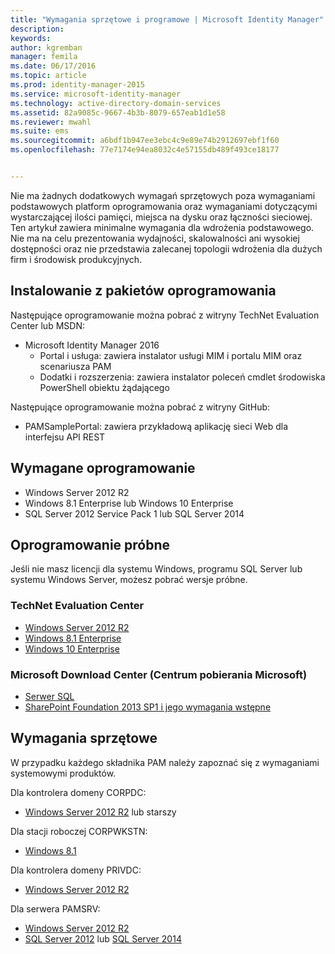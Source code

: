 ```yaml
---
title: "Wymagania sprzętowe i programowe | Microsoft Identity Manager"
description: 
keywords: 
author: kgremban
manager: femila
ms.date: 06/17/2016
ms.topic: article
ms.prod: identity-manager-2015
ms.service: microsoft-identity-manager
ms.technology: active-directory-domain-services
ms.assetid: 82a9085c-9667-4b3b-8079-657eab1d1e58
ms.reviewer: mwahl
ms.suite: ems
ms.sourcegitcommit: a6bdf1b947ee3ebc4c9e89e74b2912697ebf1f60
ms.openlocfilehash: 77e7174e94ea8032c4e57155db489f493ce18177


---
```


Nie ma żadnych dodatkowych wymagań sprzętowych poza wymaganiami podstawowych platform oprogramowania oraz wymaganiami dotyczącymi wystarczającej ilości pamięci, miejsca na dysku oraz łączności sieciowej. Ten artykuł zawiera minimalne wymagania dla wdrożenia podstawowego. Nie ma na celu prezentowania wydajności, skalowalności ani wysokiej dostępności oraz nie przedstawia zalecanej topologii wdrożenia dla dużych firm i środowisk produkcyjnych.

## Instalowanie z pakietów oprogramowania

Następujące oprogramowanie można pobrać z witryny TechNet Evaluation Center lub MSDN:  
- Microsoft Identity Manager 2016
  - Portal i usługa: zawiera instalator usługi MIM i portalu MIM oraz scenariusza PAM
  - Dodatki i rozszerzenia: zawiera instalator poleceń cmdlet środowiska PowerShell obiektu żądającego

Następujące oprogramowanie można pobrać z witryny GitHub:  
- PAMSamplePortal: zawiera przykładową aplikację sieci Web dla interfejsu API REST

## Wymagane oprogramowanie

- Windows Server 2012 R2  
- Windows 8.1 Enterprise lub Windows 10 Enterprise  
- SQL Server 2012 Service Pack 1 lub SQL Server 2014  

## Oprogramowanie próbne

Jeśli nie masz licencji dla systemu Windows, programu SQL Server lub systemu Windows Server, możesz pobrać wersje próbne.

### TechNet Evaluation Center

- [Windows Server 2012 R2](https://www.microsoft.com/evalcenter/evaluate-windows-server-2012-r2)  
- [Windows 8.1 Enterprise](https://www.microsoft.com/evalcenter/evaluate-windows-8-1-enterprise)  
- [Windows 10 Enterprise](https://www.microsoft.com/evalcenter/evaluate-windows-10-enterprise)  

### Microsoft Download Center (Centrum pobierania Microsoft)

- [Serwer SQL](https://www.microsoft.com/download/details.aspx?id=29066)  
- [SharePoint Foundation 2013 SP1 i jego wymagania wstępne](https://www.microsoft.com/download/details.aspx?id=42039)

## Wymagania sprzętowe

W przypadku każdego składnika PAM należy zapoznać się z wymaganiami systemowymi produktów.

Dla kontrolera domeny CORPDC:  
- [Windows Server 2012 R2](https://technet.microsoft.com/library/dn303418.aspx) lub starszy

Dla stacji roboczej CORPWKSTN:  
- [Windows 8.1](http://windows.microsoft.com/windows-8/system-requirements)

Dla kontrolera domeny PRIVDC:  
- [Windows Server 2012 R2](https://technet.microsoft.com/library/dn303418.aspx)

Dla serwera PAMSRV:
- [Windows Server 2012 R2](https://technet.microsoft.com/library/dn303418.aspx)  
- [SQL Server 2012](https://msdn.microsoft.com/library/ms143506(sql.110).aspx) lub [SQL Server 2014](https://msdn.microsoft.com/en-us/library/ms143506(v=sql.120).aspx)



<!--HONumber=Jun16_HO3-->


